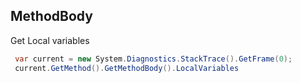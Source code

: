 ## MethodBody

Get Local variables
``` csharp
 var current = new System.Diagnostics.StackTrace().GetFrame(0);
 current.GetMethod().GetMethodBody().LocalVariables
```
